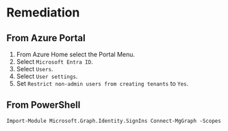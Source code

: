 # Remediation

## From Azure Portal

1. From Azure Home select the Portal Menu.
2. Select `Microsoft Entra ID`.
3. Select `Users`.
4. Select `User settings`.
5. Set `Restrict non-admin users from creating tenants` to `Yes`.

## From PowerShell

```ps
Import-Module Microsoft.Graph.Identity.SignIns Connect-MgGraph -Scopes 'Policy.ReadWrite.Authorization' Select-MgProfile -Name beta $params = @{ DefaultUserRolePermissions = @{ AllowedToCreateTenants = $false } } Update-MgPolicyAuthorizationPolicy -AuthorizationPolicyId -BodyParameter $params
```
